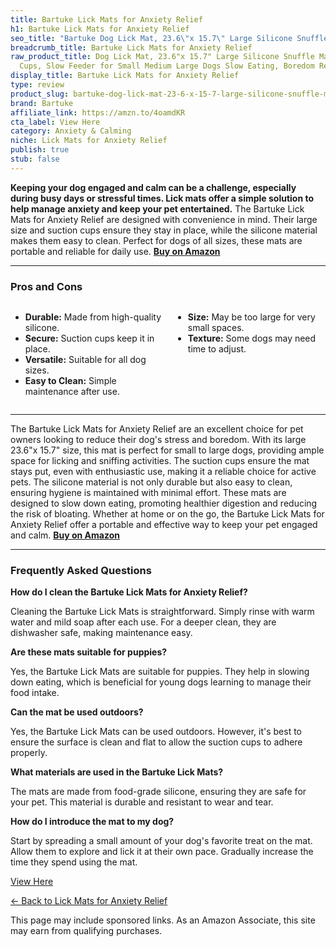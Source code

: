 ```yaml
---
title: Bartuke Lick Mats for Anxiety Relief
h1: Bartuke Lick Mats for Anxiety Relief
seo_title: "Bartuke Dog Lick Mat, 23.6\"x 15.7\" Large Silicone Snuffle\u2026"
breadcrumb_title: Bartuke Lick Mats for Anxiety Relief
raw_product_title: Dog Lick Mat, 23.6"x 15.7" Large Silicone Snuffle Mat with Suction
  Cups, Slow Feeder for Small Medium Large Dogs Slow Eating, Boredom Reducer
display_title: Bartuke Lick Mats for Anxiety Relief
type: review
product_slug: bartuke-dog-lick-mat-23-6-x-15-7-large-silicone-snuffle-mat-with-suctio-282a85ea
brand: Bartuke
affiliate_link: https://amzn.to/4oamdKR
cta_label: View Here
category: Anxiety & Calming
niche: Lick Mats for Anxiety Relief
publish: true
stub: false
---
```


<div id="intro" class="full-width">
  <p><strong>Keeping your dog engaged and calm can be a challenge, especially during busy days or stressful times. Lick mats offer a simple solution to help manage anxiety and keep your pet entertained.</strong> The Bartuke Lick Mats for Anxiety Relief are designed with convenience in mind. Their large size and suction cups ensure they stay in place, while the silicone material makes them easy to clean. Perfect for dogs of all sizes, these mats are portable and reliable for daily use. <a href="https://amzn.to/4oamdKR" rel="nofollow sponsored noopener" target="_blank"><strong>Buy on Amazon</strong></a></p>
</div>

<hr />
<h3 id="pros-cons">Pros and Cons</h3>
<div class="pc-grid" style="display:grid;grid-template-columns:1fr 1fr;gap:16px;">
  <ul>
    <li><strong>Durable:</strong> Made from high-quality silicone.</li>
    <li><strong>Secure:</strong> Suction cups keep it in place.</li>
    <li><strong>Versatile:</strong> Suitable for all dog sizes.</li>
    <li><strong>Easy to Clean:</strong> Simple maintenance after use.</li>
  </ul>
  <ul>
    <li><strong>Size:</strong> May be too large for very small spaces.</li>
    <li><strong>Texture:</strong> Some dogs may need time to adjust.</li>
  </ul>
</div>
<hr />

<div class="full-width">
  <p>The Bartuke Lick Mats for Anxiety Relief are an excellent choice for pet owners looking to reduce their dog's stress and boredom. With its large 23.6"x 15.7" size, this mat is perfect for small to large dogs, providing ample space for licking and sniffing activities. The suction cups ensure the mat stays put, even with enthusiastic use, making it a reliable choice for active pets. The silicone material is not only durable but also easy to clean, ensuring hygiene is maintained with minimal effort. These mats are designed to slow down eating, promoting healthier digestion and reducing the risk of bloating. Whether at home or on the go, the Bartuke Lick Mats for Anxiety Relief offer a portable and effective way to keep your pet engaged and calm. <a href="https://amzn.to/4oamdKR" rel="nofollow sponsored noopener" target="_blank"><strong>Buy on Amazon</strong></a></p>
</div>

<hr />
<h3 id="faqs">Frequently Asked Questions</h3>

<p><strong>How do I clean the Bartuke Lick Mats for Anxiety Relief?</strong></p>
<p>Cleaning the Bartuke Lick Mats is straightforward. Simply rinse with warm water and mild soap after each use. For a deeper clean, they are dishwasher safe, making maintenance easy.</p>

<p><strong>Are these mats suitable for puppies?</strong></p>
<p>Yes, the Bartuke Lick Mats are suitable for puppies. They help in slowing down eating, which is beneficial for young dogs learning to manage their food intake.</p>

<p><strong>Can the mat be used outdoors?</strong></p>
<p>Yes, the Bartuke Lick Mats can be used outdoors. However, it's best to ensure the surface is clean and flat to allow the suction cups to adhere properly.</p>

<p><strong>What materials are used in the Bartuke Lick Mats?</strong></p>
<p>The mats are made from food-grade silicone, ensuring they are safe for your pet. This material is durable and resistant to wear and tear.</p>

<p><strong>How do I introduce the mat to my dog?</strong></p>
<p>Start by spreading a small amount of your dog's favorite treat on the mat. Allow them to explore and lick it at their own pace. Gradually increase the time they spend using the mat.</p>
<p><a class="btn" href="https://amzn.to/4oamdKR" target="_blank" rel="nofollow sponsored noopener">View Here</a></p>
<p><a href="/roundups/anxiety-calming/lick-mats-for-anxiety-relief/">← Back to Lick Mats for Anxiety Relief</a></p>
<aside class="disclosure">This page may include sponsored links. As an Amazon Associate, this site may earn from qualifying purchases.</aside>
